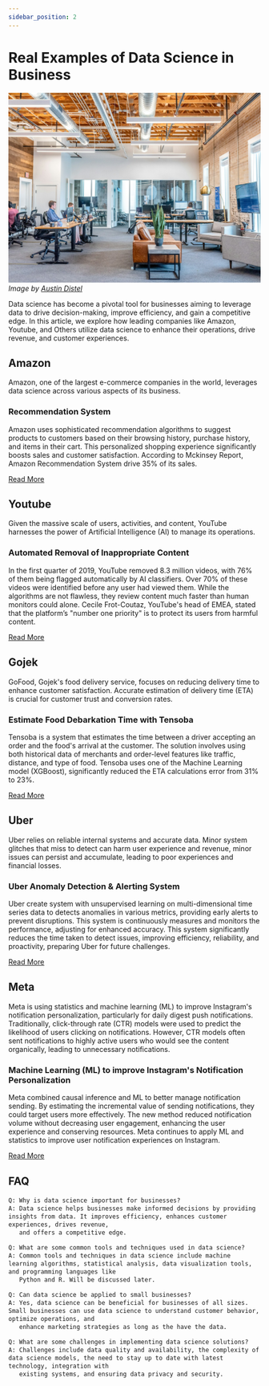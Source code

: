 ```yaml
---
sidebar_position: 2
---
```


# Real Examples of Data Science in Business

![Data Science Image](https://raw.githubusercontent.com/adiptamartulandi/learn-data-science-live/main/assets/02-data-science-case.jpg)
*Image by [Austin Distel](https://unsplash.com/@austindistel)*

Data science has become a pivotal tool for businesses aiming to leverage data to drive decision-making, improve efficiency, and gain a competitive edge. In this article, we explore how leading companies like Amazon, Youtube, and Others utilize data science to enhance their operations, drive revenue, and customer experiences.

## Amazon

Amazon, one of the largest e-commerce companies in the world, leverages data science across various aspects of its business.

### Recommendation System

Amazon uses sophisticated recommendation algorithms to suggest products to customers based on their browsing history, purchase history, and items in their cart. This personalized shopping experience significantly boosts sales and customer satisfaction. According to Mckinsey Report, Amazon Recommendation System drive 35% of its sales.

[Read More](https://evdelo.com/amazons-recommendation-algorithm-drives-35-of-its-sales/)

## Youtube

Given the massive scale of users, activities, and content, YouTube harnesses the power of Artificial Intelligence (AI) to manage its operations.

### Automated Removal of Inappropriate Content

In the first quarter of 2019, YouTube removed 8.3 million videos, with 76% of them being flagged automatically by AI classifiers. Over 70% of these videos were identified before any user had viewed them. While the algorithms are not flawless, they review content much faster than human monitors could alone. Cecile Frot-Coutaz, YouTube's head of EMEA, stated that the platform’s "number one priority" is to protect its users from harmful content.

[Read More](https://www.forbes.com/sites/bernardmarr/2019/08/23/the-amazing-ways-youtube-uses-artificial-intelligence-and-machine-learning/)

## Gojek

GoFood, Gojek's food delivery service, focuses on reducing delivery time to enhance customer satisfaction. Accurate estimation of delivery time (ETA) is crucial for customer trust and conversion rates.

### Estimate Food Debarkation Time with Tensoba

Tensoba is a system that estimates the time between a driver accepting an order and the food's arrival at the customer. The solution involves using both historical data of merchants and order-level features like traffic, distance, and type of food. Tensoba uses one of the Machine Learning model (XGBoost), significantly reduced the ETA calculations error from 31% to 23%.

[Read More](https://blog.gojek.io/food-debarkation-tensoba/)

## Uber

Uber relies on reliable internal systems and accurate data. Minor system glitches that miss to detect can harm user experience and revenue, minor issues can persist and accumulate, leading to poor experiences and financial losses.

### Uber Anomaly Detection & Alerting System

Uber create system with unsupervised learning on multi-dimensional time series data to detects anomalies in various metrics, providing early alerts to prevent disruptions. This system is continuously measures and monitors the performance, adjusting for enhanced accuracy. This system significantly reduces the time taken to detect issues, improving efficiency, reliability, and proactivity, preparing Uber for future challenges.

[Read More](https://www.uber.com/en-ID/blog/uvitals-an-anomaly-detection-alerting-system/?uclick_id=5cf70ec1-c4b9-4682-b72c-8982ae36723f)

## Meta

Meta is using statistics and machine learning (ML) to improve Instagram's notification personalization, particularly for daily digest push notifications. Traditionally, click-through rate (CTR) models were used to predict the likelihood of users clicking on notifications. However, CTR models often sent notifications to highly active users who would see the content organically, leading to unnecessary notifications.


### Machine Learning (ML) to improve Instagram's Notification Personalization

Meta combined causal inference and ML to better manage notification sending. By estimating the incremental value of sending notifications, they could target users more effectively. The new method reduced notification volume without decreasing user engagement, enhancing the user experience and conserving resources. Meta continues to apply ML and statistics to improve user notification experiences on Instagram.

[Read More](https://engineering.fb.com/2022/10/31/ml-applications/instagram-notification-management-machine-learning/)

## FAQ

```
Q: Why is data science important for businesses?
A: Data science helps businesses make informed decisions by providing insights from data. It improves efficiency, enhances customer experiences, drives revenue,
   and offers a competitive edge.
```

```
Q: What are some common tools and techniques used in data science?
A: Common tools and techniques in data science include machine learning algorithms, statistical analysis, data visualization tools, and programming languages like
   Python and R. Will be discussed later.
```

```
Q: Can data science be applied to small businesses?
A: Yes, data science can be beneficial for businesses of all sizes. Small businesses can use data science to understand customer behavior, optimize operations, and
   enhance marketing strategies as long as the have the data.
```

```
Q: What are some challenges in implementing data science solutions?
A: Challenges include data quality and availability, the complexity of data science models, the need to stay up to date with latest technology, integration with
   existing systems, and ensuring data privacy and security.
```